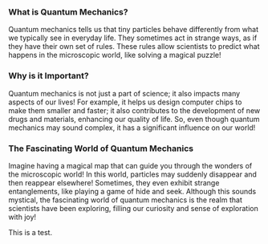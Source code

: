 ### What is Quantum Mechanics?

Quantum mechanics tells us that tiny particles behave differently from what we typically see in everyday life. They sometimes act in strange ways, as if they have their own set of rules. These rules allow scientists to predict what happens in the microscopic world, like solving a magical puzzle!

### Why is it Important?

Quantum mechanics is not just a part of science; it also impacts many aspects of our lives! For example, it helps us design computer chips to make them smaller and faster; it also contributes to the development of new drugs and materials, enhancing our quality of life. So, even though quantum mechanics may sound complex, it has a significant influence on our world!

### The Fascinating World of Quantum Mechanics

Imagine having a magical map that can guide you through the wonders of the microscopic world! In this world, particles may suddenly disappear and then reappear elsewhere! Sometimes, they even exhibit strange entanglements, like playing a game of hide and seek. Although this sounds mystical, the fascinating world of quantum mechanics is the realm that scientists have been exploring, filling our curiosity and sense of exploration with joy!

This is a test.
